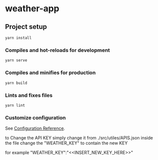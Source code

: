# weather-app

## Project setup
```
yarn install
```

### Compiles and hot-reloads for development
```
yarn serve
```

### Compiles and minifies for production
```
yarn build
```

### Lints and fixes files
```
yarn lint
```

### Customize configuration
See [Configuration Reference](https://cli.vuejs.org/config/).


to Change the API KEY simply change it from 
./src/utiles/APIS.json
inside the file change the "WEATHER_KEY" to contain the new KEY

for example "WEATHER_KEY":"<<INSERT_NEW_KEY_HERE>>"
